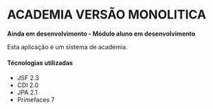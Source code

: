 
# ACADEMIA VERSÃO MONOLITICA

**Ainda em desenvolvimento - Módulo aluno em desenvolvimento** 

Esta aplicação é um sistema de academia.

#### Técnologias utilizadas


*   JSF 2.3
*   CDI 2.0
*	JPA 2.1
*	Primefaces 7
